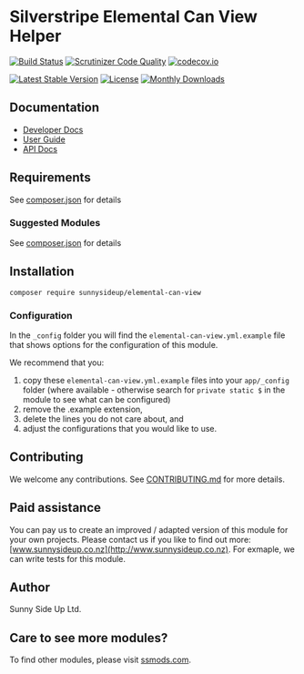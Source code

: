 # Silverstripe Elemental Can View Helper
[![Build Status](https://travis-ci.org/sunnysideup/silverstripe-elemental-can-view.svg?branch=master)](https://travis-ci.org/sunnysideup/silverstripe-elemental-can-view)
[![Scrutinizer Code Quality](https://scrutinizer-ci.com/g/sunnysideup/silverstripe-elemental-can-view/badges/quality-score.png?b=master)](https://scrutinizer-ci.com/g/sunnysideup/silverstripe-elemental-can-view/?branch=master)
[![codecov.io](https://codecov.io/github/sunnysideup/silverstripe-elemental-can-view/coverage.svg?branch=master)](https://codecov.io/github/sunnysideup/silverstripe-elemental-can-view?branch=master)

[![Latest Stable Version](https://poser.pugx.org/sunnysideup/elemental-can-view/version)](https://packagist.org/packages/sunnysideup/elemental-can-view)
[![License](https://poser.pugx.org/sunnysideup/elemental-can-view/license)](https://packagist.org/packages/sunnysideup/elemental-can-view)
[![Monthly Downloads](https://poser.pugx.org/sunnysideup/elemental-can-view/d/monthly)](https://packagist.org/packages/sunnysideup/elemental-can-view)


## Documentation



 * [Developer Docs](docs/en/INDEX.md)
 * [User Guide](docs/en/userguide.md)
 * [API Docs](http://docs.ssmods.com/sunnysideup/elemental-can-view/classes.xhtml)


## Requirements



See [composer.json](composer.json) for details


### Suggested Modules



See [composer.json](composer.json) for details


## Installation


```
composer require sunnysideup/elemental-can-view
```

### Configuration



In the `_config` folder you will find the `elemental-can-view.yml.example`
file that shows options for the configuration of this module.

We recommend that you:

  1. copy these `elemental-can-view.yml.example` files into your
`app/_config` folder (where available - otherwise search for `private static $` in the module to see what can be configured)
  2. remove the .example extension,
  3. delete the lines you do not care about, and
  4. adjust the configurations that you would like to use.


## Contributing



We welcome any contributions. See [CONTRIBUTING.md](CONTRIBUTING.md) for more details.

## Paid assistance



You can pay us to create an improved / adapted version of this module for your own projects.  Please contact us if you like to find out more: [www.sunnysideup.co.nz](http://www.sunnysideup.co.nz).  For exmaple, we can write tests for this module.  

## Author



Sunny Side Up Ltd.


## Care to see more modules?

To find other modules, please visit [ssmods.com](http://ssmods.com/).
